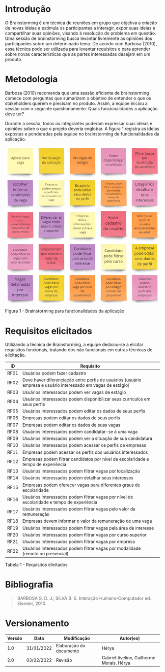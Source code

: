 # Introdução


O Brainstorming é um técnica de reuniões em grupo que objetiva a criação de novas ideias e estimula os participantes a interagir, expor suas ideias e compartilhar suas opiniões, visando à resolução do problema em questão. Uma sessão de brainstorming busca levantar livremente as opiniões dos participantes sobre um determinado tema.
De acordo com Barbosa (2010), essa técnica pode ser utilizada para levantar requisitos e para aprender sobre novas características que as partes interessadas desejam em um produto.

# Metodologia

Barbosa (2010) recomenda que uma sessão eficiente de brainstorming comece com perguntas que sumarizem o objetivo de entender o que os stakeholders querem e precisam no produto. Assim, a equipe iniciou a sessão com o seguinte questionamento: Quais funcionalidades a aplicação deve ter?

Durante a sessão, todos os integrantes puderam expressar suas ideias e opiniões sobre o que o projeto deveria englobar.  A figura 1 registra as ideias expostas e ponderadas pela equipe no brainstorming de funcionalidades da aplicação.

[![Imagem](../../../../assets/Base/Brainstorm/Brainstorm.jpg)](../../../../assets/Base/Brainstorm/Brainstorm.jpg)
<figcaption> Figura 1 - Brainstorming para funcionalidades da aplicação </figcaption>

# Requisitos elicitados
Utilizando a técnica de Brainstorming, a equipe dedicou-se a elicitar requisitos funcionais, tratando dos não funcionais em outras técnicas de elicitação.

ID | Requisito | 
|--|--|
|RF01| Usuários podem fazer cadastro 
|RF02|Deve haver diferenciação entre perfis de usuários (usuário empresa e usuário interessado em vagas de estágio)
|RF03|Usuários interessados podem ver vagas de estágio
|RF04|Usuários interessados podem disponibilizar seus currículos em seus perfis
|RF05|Usuários interessados podem editar os dados de seus perfis
|RF06|Empresas podem editar os dados de seus perfis
|RF07|Empresas podem editar os dados de suas vagas
|RF08|Usuários interessados podem candidatar-se à uma vaga
|RF09|Usuários interessados podem ver a situação de sua candidatura 
|RF10|Usuários interessados podem acessar os perfis de empresas
|RF11|Empresas podem acessar os perfis dos usuários interessados
|RF12|Empresas podem filtrar candidatos por nível de escolaridade e tempo de experiência
|RF13|Usuários interessados podem filtrar vagas por localização
|RF14|Usuários interessados podem detalhar seus interesses 
|RF15|Empresas podem oferecer vagas para diferentes graus de escolaridade
|RF16|Usuários interessados podem filtrar vagas por nível de escolaridade e tempo de experiência
|RF17|Usuários interessados podem filtrar vagas pelo valor da remuneração
|RF18|Empresas devem informar o valor da remuneração de uma vaga
|RF19|Usuários interessados podem filtrar vagas pela área de interesse
|RF20|Usuários interessados podem filtrar vagas por curso superior
|RF21|Usuários interessados podem filtrar vagas por empresa
|RF22|Usuários interessados podem filtrar vagas por modalidade (remoto ou presencial)
 
<figcaption> Tabela 1 - Requisitos elicitados </figcaption>

# Bibliografia
> BARBOSA S. D. J.; SILVA B. S. Interação Humano-Computador ed. Elsevier, 2010.

# Versionamento

Versão | Data | Modificação | Autor(es) |
|--|--|--|--|
| 1.0 | 31/01/2022 | Elaboração do documento | Hérya |
| 2.0 | 03/02/2022 | Revisão | Gabriel Avelino, Guilherme Morais, Hérya 


